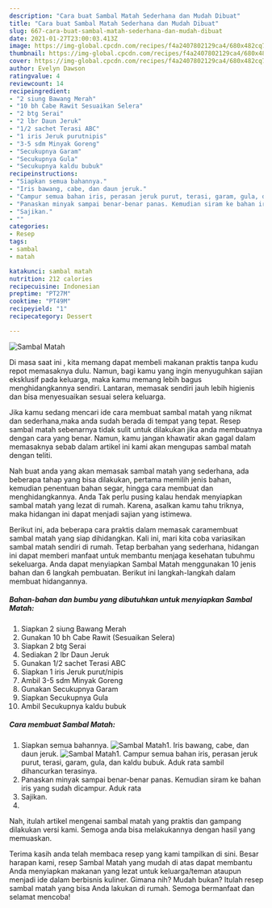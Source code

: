 ```yaml
---
description: "Cara buat Sambal Matah Sederhana dan Mudah Dibuat"
title: "Cara buat Sambal Matah Sederhana dan Mudah Dibuat"
slug: 667-cara-buat-sambal-matah-sederhana-dan-mudah-dibuat
date: 2021-01-27T23:00:03.413Z
image: https://img-global.cpcdn.com/recipes/f4a2407802129ca4/680x482cq70/sambal-matah-foto-resep-utama.jpg
thumbnail: https://img-global.cpcdn.com/recipes/f4a2407802129ca4/680x482cq70/sambal-matah-foto-resep-utama.jpg
cover: https://img-global.cpcdn.com/recipes/f4a2407802129ca4/680x482cq70/sambal-matah-foto-resep-utama.jpg
author: Evelyn Dawson
ratingvalue: 4
reviewcount: 14
recipeingredient:
- "2 siung Bawang Merah"
- "10 bh Cabe Rawit Sesuaikan Selera"
- "2 btg Serai"
- "2 lbr Daun Jeruk"
- "1/2 sachet Terasi ABC"
- "1 iris Jeruk purutnipis"
- "3-5 sdm Minyak Goreng"
- "Secukupnya Garam"
- "Secukupnya Gula"
- "Secukupnya kaldu bubuk"
recipeinstructions:
- "Siapkan semua bahannya."
- "Iris bawang, cabe, dan daun jeruk."
- "Campur semua bahan iris, perasan jeruk purut, terasi, garam, gula, dan kaldu bubuk. Aduk rata sambil dihancurkan terasinya."
- "Panaskan minyak sampai benar-benar panas. Kemudian siram ke bahan iris yang sudah dicampur. Aduk rata"
- "Sajikan."
- ""
categories:
- Resep
tags:
- sambal
- matah

katakunci: sambal matah 
nutrition: 212 calories
recipecuisine: Indonesian
preptime: "PT27M"
cooktime: "PT49M"
recipeyield: "1"
recipecategory: Dessert

---
```



![Sambal Matah](https://img-global.cpcdn.com/recipes/f4a2407802129ca4/680x482cq70/sambal-matah-foto-resep-utama.jpg)

Di masa  saat ini , kita memang dapat membeli makanan praktis tanpa kudu repot memasaknya dulu. Namun, bagi kamu yang ingin menyuguhkan sajian eksklusif pada keluarga, maka kamu memang lebih bagus menghidangkannya sendiri. Lantaran, memasak sendiri jauh lebih higienis dan bisa menyesuaikan sesuai selera keluarga.

Jika kamu sedang mencari ide cara membuat sambal matah yang nikmat dan sederhana,maka anda sudah berada di tempat yang tepat. Resep sambal matah  sebenarnya tidak sulit untuk dilakukan jika anda membuatnya dengan cara yang benar. Namun, kamu jangan khawatir akan gagal dalam memasaknya 
sebab dalam artikel ini kami akan mengupas sambal matah dengan teliti.  



Nah buat anda yang akan memasak sambal matah yang sederhana, ada beberapa tahap yang bisa dilakukan, pertama memilih jenis bahan, kemudian penentuan bahan segar, hingga cara membuat dan menghidangkannya. Anda Tak perlu pusing kalau hendak menyiapkan sambal matah yang lezat di rumah. Karena, asalkan kamu  tahu triknya, maka hidangan ini dapat menjadi sajian yang istimewa.

Berikut ini, ada beberapa cara praktis  dalam memasak caramembuat sambal matah yang siap dihidangkan. Kali ini, mari kita coba variasikan sambal matah sendiri di rumah. Tetap berbahan yang sederhana, hidangan ini dapat memberi manfaat untuk membantu menjaga kesehatan tubuhmu sekeluarga. Anda dapat menyiapkan Sambal Matah menggunakan 10 jenis bahan dan 6 langkah pembuatan. Berikut ini langkah-langkah dalam membuat hidangannya.

<!--inarticleads1-->

##### Bahan-bahan dan bumbu yang dibutuhkan untuk menyiapkan Sambal Matah:

1. Siapkan 2 siung Bawang Merah
1. Gunakan 10 bh Cabe Rawit (Sesuaikan Selera)
1. Siapkan 2 btg Serai
1. Sediakan 2 lbr Daun Jeruk
1. Gunakan 1/2 sachet Terasi ABC
1. Siapkan 1 iris Jeruk purut/nipis
1. Ambil 3-5 sdm Minyak Goreng
1. Gunakan Secukupnya Garam
1. Siapkan Secukupnya Gula
1. Ambil Secukupnya kaldu bubuk




<!--inarticleads2-->

##### Cara membuat Sambal Matah:

1. Siapkan semua bahannya.
<img src="https://img-global.cpcdn.com/steps/4978882f18c5d431/160x128cq70/sambal-matah-langkah-memasak-1-foto.jpg" alt="Sambal Matah">1. Iris bawang, cabe, dan daun jeruk.
<img src="https://img-global.cpcdn.com/steps/4a70df9bf9bbb4a0/160x128cq70/sambal-matah-langkah-memasak-2-foto.jpg" alt="Sambal Matah">1. Campur semua bahan iris, perasan jeruk purut, terasi, garam, gula, dan kaldu bubuk. Aduk rata sambil dihancurkan terasinya.
1. Panaskan minyak sampai benar-benar panas. Kemudian siram ke bahan iris yang sudah dicampur. Aduk rata
1. Sajikan.
1. 




Nah, itulah artikel mengenai  sambal matah  yang praktis dan gampang dilakukan versi kami. Semoga anda bisa melakukannya dengan hasil yang memuaskan. 

Terima kasih anda telah membaca resep yang kami tampilkan di sini. Besar harapan kami, resep  Sambal Matah yang mudah di atas dapat membantu Anda menyiapkan makanan yang lezat untuk keluarga/teman ataupun menjadi ide dalam berbisnis kuliner. Gimana nih? Mudah bukan? Itulah resep sambal matah yang bisa Anda lakukan di rumah. Semoga bermanfaat dan selamat mencoba!


